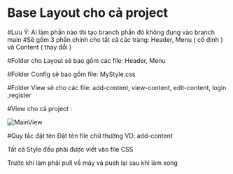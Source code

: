 # Base Layout cho cả project 
#Lưu Ý: Ai làm phần nào thì tạo branch phần đó không đụng vào branch main 
#Sẽ gồm 3 phần chính cho tất cả các trang: Header, Menu ( cố định ) và Content ( thay đổi )

#Folder cho Layout sẽ bao gồm các file: Header, Menu

#Folder Config sẽ bao gồm file: MyStyle.css

#Folder View sẽ cho các file: add-content, view-content, edit-content, login ,register

#View cho cả project : 


![MainView](https://user-images.githubusercontent.com/89732710/139791300-083db7a6-226e-498c-ab5f-760870b9ee3b.png)



#Quy tắc đặt tên
Đặt tên file chữ thường VD: add-content

Tất cả Style đều phải được viết vào file CSS

Trước khi làm phải pull về máy và push lại sau khi làm xong
